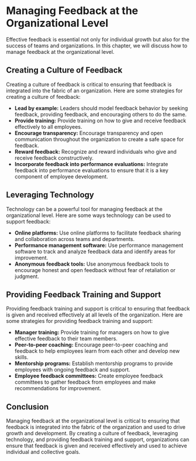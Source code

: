 Managing Feedback at the Organizational Level
=============================================================================================

Effective feedback is essential not only for individual growth but also for the success of teams and organizations. In this chapter, we will discuss how to manage feedback at the organizational level.

Creating a Culture of Feedback
------------------------------

Creating a culture of feedback is critical to ensuring that feedback is integrated into the fabric of an organization. Here are some strategies for creating a culture of feedback:

* **Lead by example:** Leaders should model feedback behavior by seeking feedback, providing feedback, and encouraging others to do the same.
* **Provide training:** Provide training on how to give and receive feedback effectively to all employees.
* **Encourage transparency:** Encourage transparency and open communication throughout the organization to create a safe space for feedback.
* **Reward feedback:** Recognize and reward individuals who give and receive feedback constructively.
* **Incorporate feedback into performance evaluations:** Integrate feedback into performance evaluations to ensure that it is a key component of employee development.

Leveraging Technology
---------------------

Technology can be a powerful tool for managing feedback at the organizational level. Here are some ways technology can be used to support feedback:

* **Online platforms:** Use online platforms to facilitate feedback sharing and collaboration across teams and departments.
* **Performance management software:** Use performance management software to track and analyze feedback data and identify areas for improvement.
* **Anonymous feedback tools:** Use anonymous feedback tools to encourage honest and open feedback without fear of retaliation or judgment.

Providing Feedback Training and Support
---------------------------------------

Providing feedback training and support is critical to ensuring that feedback is given and received effectively at all levels of the organization. Here are some strategies for providing feedback training and support:

* **Manager training:** Provide training for managers on how to give effective feedback to their team members.
* **Peer-to-peer coaching:** Encourage peer-to-peer coaching and feedback to help employees learn from each other and develop new skills.
* **Mentorship programs:** Establish mentorship programs to provide employees with ongoing feedback and support.
* **Employee feedback committees:** Create employee feedback committees to gather feedback from employees and make recommendations for improvement.

Conclusion
----------

Managing feedback at the organizational level is critical to ensuring that feedback is integrated into the fabric of the organization and used to drive growth and development. By creating a culture of feedback, leveraging technology, and providing feedback training and support, organizations can ensure that feedback is given and received effectively and used to achieve individual and collective goals.
